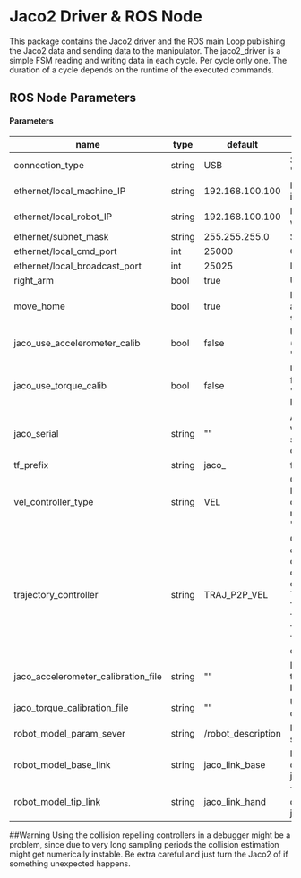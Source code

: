 # Jaco2 Driver & ROS Node
This package contains the Jaco2 driver and the ROS main Loop publishing the Jaco2 data and sending data to the manipulator.
The jaco2_driver is a simple FSM reading and writing data in each cycle. Per cycle only one. The duration of a cycle depends on the runtime of the executed commands.

## ROS Node Parameters
#### Parameters

| name | type  | default | function |
| --------|-----|------| ----------- |
connection_type|string| USB| Select how the arm is connected: "USB" or  "ethernet".|
ethernet/local_machine_IP|string| 192.168.100.100| IP address of the PC. Adapter which is connected to the Jaco|
ethernet/local_robot_IP|string| 192.168.100.100| IP address of the Jaco. Adapter which is connected to the Jaco|
ethernet/subnet_mask|string| 255.255.255.0| Subnet mask|
ethernet/local_cmd_port|int| 25000|Command Port|
ethernet/local_broadcast_port|int| 25025| Broadcast Port|
right_arm|bool| true| Use the jaco2 as a right or left arm.|
move_home|bool| true| If true, on start up, move arm to home and initialize (open) fingers If false, stay in current configuration.|
|jaco_use_accelerometer_calib|bool|false|Use a accelerometer calibration (yaml file has to be provided, see "jaco_accelerometer_calibration_file")|
|jaco_use_torque_calib|bool| false| Use a torque sensor calibration (yaml file has to be provided, see "jaco_torque_calibration_file". UNDER DEVELOPMENT|
|jaco_serial|string| ""| A Jaco2 if the given serial number will be search and control. If a empty string is provided any Jaco2 will be connected to.|
|tf_prefix|string|jaco_| frame_id prefix for tf|
|vel_controller_type|string|VEL | Changes the velocity controller type. Provided are a standard velocity controller "VEL" and a collision repelling velocity controller "VEL_COLL"|
trajectory_controller|string|TRAJ_P2P_VEL|Changes the trajactory traking controller controller type. One can choose beween velocity and torque control and collision repelling or  rigid controllers. Possible controllers: TRAJ_P2P_VEL, TRAJ_P2P_VEL_COLL, TRAJ_P2P_TOR, TRAJ_P2P_TOR_COLL. Attention: Torque control is still under development.|
|jaco_accelerometer_calibration_file|string|""|Povides calibration parameters for the accelerometers. Paramerters can be optained using jaco2_calibration.|
|jaco_torque_calibration_file|string|""|Under development. Provides a calibration for the torque sensors.|
|robot_model_param_sever|string|/robot_description|  Name of robot_model in parameter server.|
|robot_model_base_link|string|jaco_link_base| Base link of the controlled chain. Can differ e.g. jaco_left_link_base jaco_right_link_base
|robot_model_tip_link|string|jaco_link_hand|Tip link of the controlled chain. Can differ e.g. jaco_left_link_hand jaco_right_link_hand


##Warning
Using the collision repelling controllers in a debugger might be a problem, since due to very long sampling periods the collision estimation might get numerically instable.  Be extra careful and just turn the Jaco2 of if something unexpected happens.